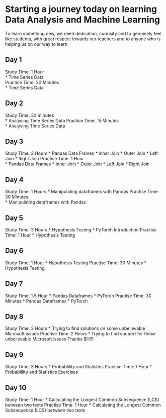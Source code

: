 # Starting a journey today on learning Data Analysis and Machine Learning  

To learn something new, we need dedication, curiosity and to genuinely feel like students, with great respect towards our teachers and to anyone who is helping us on our way to learn. 

## Day 1  

Study Time:  1 Hour  
	* Time Series Data  
Practice Time:  30 Minutes  
	* Time Series Data  

## Day 2  

Study Time:  30 minutes  
	* Analysing Time Series Data 
Practice Time:  15 Minutes  
	* Analysing Time Series Data  

## Day 3

Study Time: 2 Hours
	* Pandas Data Frames
		* Inner Join
		* Outer Join
		* Left Join
		* Right Join
Practise Time: 1 Hour  
	* Pandas Data Frames
		* Inner Join
		* Outer Join
		* Left Join
		* Right Join

## Day 4

Study Time: 1 Hours
	* Manipulating dataframes with Pandas
Practise Time: 30 Minutes  
	* Manipulating dataframes with Pandas

## Day 5

Study Time: 3 Hours
	* Hypothesis Testing
	* PyTorch Introduction
Practise Time: 1 Hour
	* Hypothesis Testing

## Day 6

Study Time: 1 Hour
	* Hypothesis Testing
Practise Time: 30 Minutes
	* Hypothesis Testing

## Day 7

Study Time: 1.5 Hour
	* Pandas Dataframes
	* PyTorch
Practise Time: 30 Minutes
	* Pandas Dataframes
	* PyTorch

## Day 8
Study Time: 3 Hours
	* Trying to find solutions on some unbelievable Microsoft issues
Practise Time: 2 Hours
	* Trying to find suuport for those unbelievable Microsoft issues
Thanks Bill!!!

## Day 9
Study Time: 3 Hours
	* Probablility and Statistics
Practise Time: 1 Hour
	* Probablility and Statistics Exercises

## Day 10
Study Time: 1 Hour
	* Calculating the Longest Common Subsequence (LCS) between two texts
Practise Time: 1 Hour
	* Calculating the Longest Common Subsequence (LCS) between two texts
